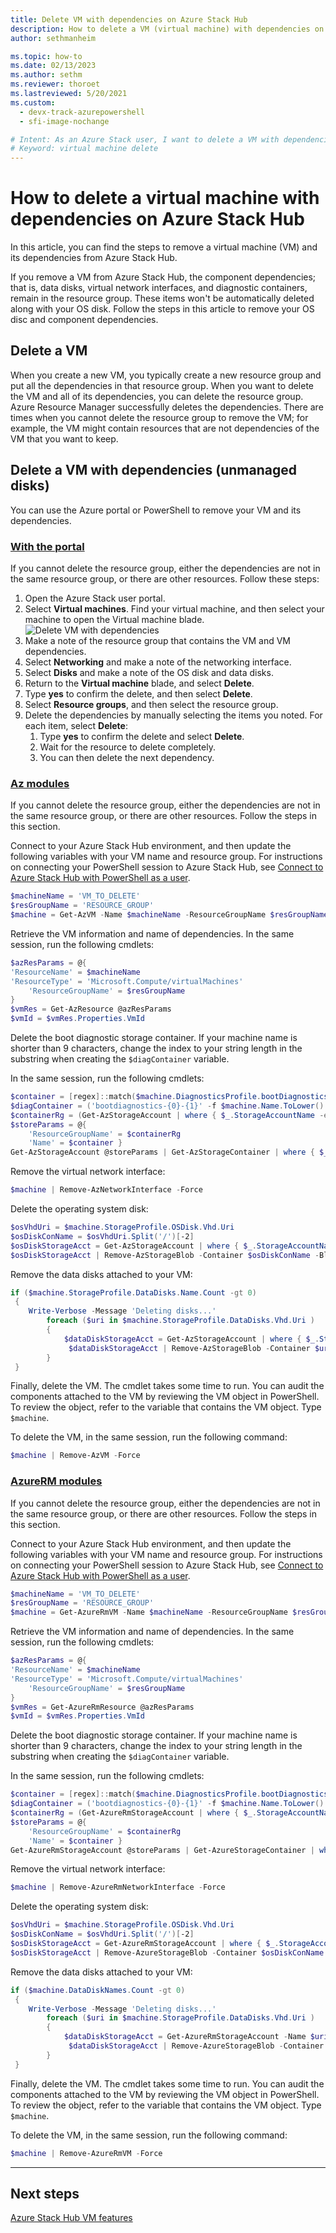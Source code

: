 ```yaml
---
title: Delete VM with dependencies on Azure Stack Hub 
description: How to delete a VM (virtual machine) with dependencies on Azure Stack Hub
author: sethmanheim

ms.topic: how-to
ms.date: 02/13/2023
ms.author: sethm
ms.reviewer: thoroet
ms.lastreviewed: 5/20/2021
ms.custom:
  - devx-track-azurepowershell
  - sfi-image-nochange

# Intent: As an Azure Stack user, I want to delete a VM with dependencies in Azure Stack Hub.
# Keyword: virtual machine delete
---
```


# How to delete a virtual machine with dependencies on Azure Stack Hub

In this article, you can find the steps to remove a virtual machine (VM) and its dependencies from Azure Stack Hub.

If you remove a VM from Azure Stack Hub, the component dependencies; that is, data disks, virtual network interfaces, and diagnostic containers, remain in the resource group. These items won't be automatically deleted along with your OS disk. Follow the steps in this article to remove your OS disc and component dependencies.

## Delete a VM

When you create a new VM, you typically create a new resource group and put all the dependencies in that resource group. When you want to delete the VM and all of its dependencies, you can delete the resource group. Azure Resource Manager successfully deletes the dependencies. There are times when you cannot delete the resource group to remove the VM; for example, the VM might contain resources that are not dependencies of the VM that you want to keep.

## Delete a VM with dependencies (unmanaged disks)

You can use the Azure portal or PowerShell to remove your VM and its dependencies.

### [With the portal](#tab/portal)

If you cannot delete the resource group, either the dependencies are not in the same resource group, or there are other resources. Follow these steps:

1. Open the Azure Stack user portal.
1. Select **Virtual machines**. Find your virtual machine, and then select your machine to open the Virtual machine blade.  
![Delete VM with dependencies](./media/delete-vm/azure-stack-hub-delete-vm-portal.png)  
1. Make a note of the resource group that contains the VM and VM dependencies.
1. Select **Networking** and make a note of the networking interface.
1. Select **Disks** and make a note of the OS disk and data disks.
1. Return to the **Virtual machine** blade, and select **Delete**.
1. Type **yes** to confirm the delete, and then select **Delete**.
1. Select **Resource groups**, and then select the resource group.
1. Delete the dependencies by manually selecting the items you noted. For each item, select **Delete**:
    1. Type **yes** to confirm the delete and select **Delete**.
    2. Wait for the resource to delete completely.
    3. You can then delete the next dependency.

### [Az modules](#tab/ps-az)

If you cannot delete the resource group, either the dependencies are not in the same resource group, or there are other resources. Follow the steps in this section.

Connect to your Azure Stack Hub environment, and then update the following variables with your VM name and resource group. For instructions on connecting your PowerShell session to Azure Stack Hub, see [Connect to Azure Stack Hub with PowerShell as a user](azure-stack-powershell-configure-user.md).

```powershell
$machineName = 'VM_TO_DELETE'
$resGroupName = 'RESOURCE_GROUP'
$machine = Get-AzVM -Name $machineName -ResourceGroupName $resGroupName
```

Retrieve the VM information and name of dependencies. In the same session, run the following cmdlets:

```powershell
$azResParams = @{
'ResourceName' = $machineName
'ResourceType' = 'Microsoft.Compute/virtualMachines'
    'ResourceGroupName' = $resGroupName
}
$vmRes = Get-AzResource @azResParams
$vmId = $vmRes.Properties.VmId
```

Delete the boot diagnostic storage container. If your machine name is shorter than 9 characters, change the index to your string length in the substring when creating the `$diagContainer` variable.

In the same session, run the following cmdlets:

```powershell
$container = [regex]::match($machine.DiagnosticsProfile.bootDiagnostics.storageUri, '^http[s]?://(.+?)\.').groups[1].value
$diagContainer = ('bootdiagnostics-{0}-{1}' -f $machine.Name.ToLower().Substring(0, 9), $vmId)
$containerRg = (Get-AzStorageAccount | where { $_.StorageAccountName -eq $container }).ResourceGroupName
$storeParams = @{
    'ResourceGroupName' = $containerRg
    'Name' = $container }
Get-AzStorageAccount @storeParams | Get-AzStorageContainer | where { $_.Name-eq $diagContainer } | Remove-AzStorageContainer -Force
```

Remove the virtual network interface:

```powershell
$machine | Remove-AzNetworkInterface -Force
```

Delete the operating system disk:

```powershell
$osVhdUri = $machine.StorageProfile.OSDisk.Vhd.Uri
$osDiskConName = $osVhdUri.Split('/')[-2]
$osDiskStorageAcct = Get-AzStorageAccount | where { $_.StorageAccountName -eq $osVhdUri.Split('/')[2].Split('.')[0] }
$osDiskStorageAcct | Remove-AzStorageBlob -Container $osDiskConName -Blob $osVhdUri.Split('/')[-1] -Confirm:$true
```

Remove the data disks attached to your VM:

```powershell
if ($machine.StorageProfile.DataDisks.Name.Count -gt 0)
 {
    Write-Verbose -Message 'Deleting disks...'
        foreach ($uri in $machine.StorageProfile.DataDisks.Vhd.Uri )
        {
            $dataDiskStorageAcct = Get-AzStorageAccount | where { $_.StorageAccountName -eq $uri.Split('/')[2].Split('.')[0]
             $dataDiskStorageAcct | Remove-AzStorageBlob -Container $uri.Split('/')[-2] -Blob $uri.Split('/')[-1] -ea Ignore -Confirm:$true
        }
 }
```

Finally, delete the VM. The cmdlet takes some time to run. You can audit the components attached to the VM by reviewing the VM object in PowerShell. To review the object, refer to the variable that contains the VM object. Type `$machine`.

To delete the VM, in the same session, run the following command:

```powershell
$machine | Remove-AzVM -Force
```

### [AzureRM modules](#tab/ps-azureRM)

If you cannot delete the resource group, either the dependencies are not in the same resource group, or there are other resources. Follow the steps in this section.

Connect to your Azure Stack Hub environment, and then update the following variables with your VM name and resource group. For instructions on connecting your PowerShell session to Azure Stack Hub, see [Connect to Azure Stack Hub with PowerShell as a user](azure-stack-powershell-configure-user.md).

```powershell
$machineName = 'VM_TO_DELETE'
$resGroupName = 'RESOURCE_GROUP'
$machine = Get-AzureRmVM -Name $machineName -ResourceGroupName $resGroupName
```

Retrieve the VM information and name of dependencies. In the same session, run the following cmdlets:

```powershell
$azResParams = @{
'ResourceName' = $machineName
'ResourceType' = 'Microsoft.Compute/virtualMachines'
    'ResourceGroupName' = $resGroupName
}
$vmRes = Get-AzureRmResource @azResParams
$vmId = $vmRes.Properties.VmId
```

Delete the boot diagnostic storage container. If your machine name is shorter than 9 characters, change the index to your string length in the substring when creating the `$diagContainer` variable.

In the same session, run the following cmdlets:

```powershell
$container = [regex]::match($machine.DiagnosticsProfile.bootDiagnostics.storageUri, '^http[s]?://(.+?)\.').groups[1].value
$diagContainer = ('bootdiagnostics-{0}-{1}' -f $machine.Name.ToLower().Substring(0, 9), $vmId)
$containerRg = (Get-AzureRmStorageAccount | where { $_.StorageAccountName -eq $container }).ResourceGroupName
$storeParams = @{
    'ResourceGroupName' = $containerRg
    'Name' = $container }
Get-AzureRmStorageAccount @storeParams | Get-AzureStorageContainer | where { $_.Name-eq $diagContainer } | Remove-AzureStorageContainer -Force
```

Remove the virtual network interface:

```powershell
$machine | Remove-AzureRmNetworkInterface -Force
```

Delete the operating system disk:

```powershell
$osVhdUri = $machine.StorageProfile.OSDisk.Vhd.Uri
$osDiskConName = $osVhdUri.Split('/')[-2]
$osDiskStorageAcct = Get-AzureRmStorageAccount | where { $_.StorageAccountName -eq $osVhdUri.Split('/')[2].Split('.')[0] }
$osDiskStorageAcct | Remove-AzureStorageBlob -Container $osDiskConName -Blob $osVhdUri.Split('/')[-1]
```

Remove the data disks attached to your VM:

```powershell
if ($machine.DataDiskNames.Count -gt 0)
 {
    Write-Verbose -Message 'Deleting disks...'
        foreach ($uri in $machine.StorageProfile.DataDisks.Vhd.Uri )
        {
            $dataDiskStorageAcct = Get-AzureRmStorageAccount -Name $uri.Split('/')[2].Split('.')[0]
             $dataDiskStorageAcct | Remove-AzureStorageBlob -Container $uri.Split('/')[-2] -Blob $uri.Split('/')[-1] -ea Ignore
        }
 }
```

Finally, delete the VM. The cmdlet takes some time to run. You can audit the components attached to the VM by reviewing the VM object in PowerShell. To review the object, refer to the variable that contains the VM object. Type `$machine`.

To delete the VM, in the same session, run the following command:

```powershell
$machine | Remove-AzureRmVM -Force
```

---

## Next steps

[Azure Stack Hub VM features](azure-stack-vm-considerations.md)

